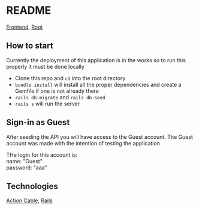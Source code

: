 # README

[Frontend](https://github.com/jodycola/chatroom-frontend),
[Root](https://github.com/jodycola/Let-s-Chat)

## How to start

Currently the deployment of this application is in the works so to run this properly it must be done locally

- Clone this repo and `cd` into the root directory
- `bundle install` will install all the proper dependencies and create a Gemfile if one is not already there
- `rails db:migrate` and `rails db:seed`
- `rails s` will run the server

## Sign-in as Guest

After seeding the API you will have access to the Guest account. The Guest account was made with the intention of testing the application  

THe login for this account is:  
name: "Guest"  
password: "aaa"

## Technologies

[Action Cable](https://guides.rubyonrails.org/action_cable_overview.html), 
[Rails](https://guides.rubyonrails.org/index.html)


